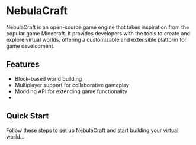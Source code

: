 # NebulaCraft

NebulaCraft is an open-source game engine that takes inspiration from the popular game Minecraft. It provides developers with the tools to create and explore virtual worlds, offering a customizable and extensible platform for game development.

## Features
- Block-based world building
- Multiplayer support for collaborative gameplay
- Modding API for extending game functionality
-
## Quick Start
Follow these steps to set up NebulaCraft and start building your virtual world...
